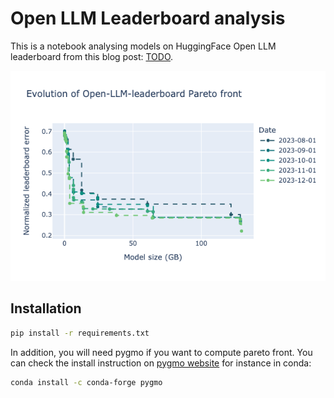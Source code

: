 # Open LLM Leaderboard analysis

This is a notebook analysing models on HuggingFace Open LLM leaderboard from this blog post: [TODO](TODO).

![image](figures/pareto-over-time.png)

## Installation

```bash
pip install -r requirements.txt
```

In addition, you will need pygmo if you want to compute pareto front. You can check the install instruction on [pygmo website](https://esa.github.io/pygmo2/install.html) for instance in conda:
```bash
conda install -c conda-forge pygmo
```
